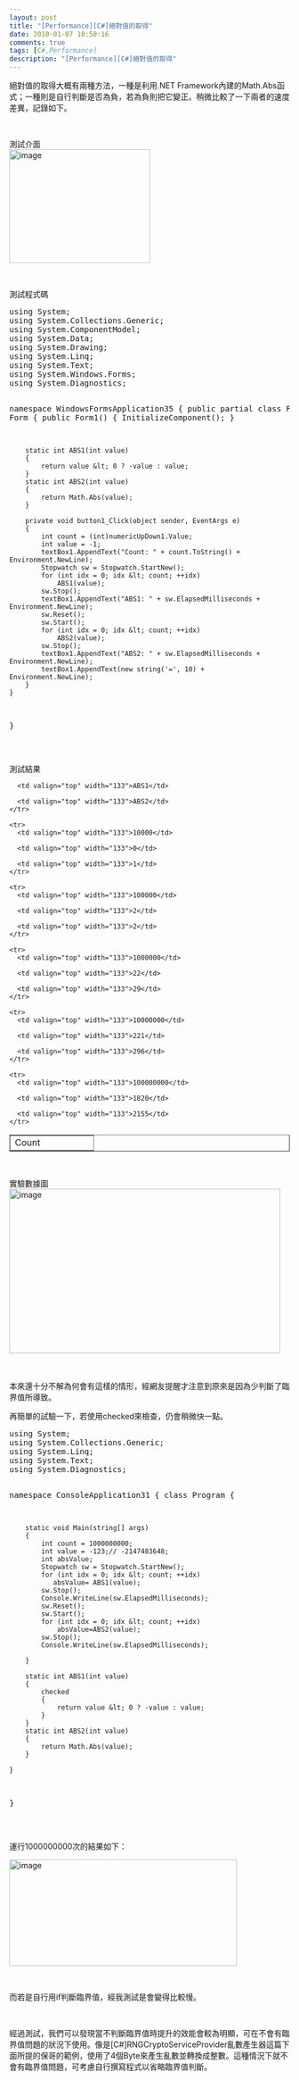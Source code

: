 ```yaml
---
layout: post
title: "[Performance][C#]絕對值的取得"
date: 2010-01-07 10:50:16
comments: true
tags: [C#,Performance]
description: "[Performance][C#]絕對值的取得"
---
```

<p>絕對值的取得大概有兩種方法，一種是利用.NET Framework內建的Math.Abs函式；一種則是自行判斷是否為負，若為負則把它變正。稍微比較了一下兩者的速度差異，記錄如下。</p>  <p> </p>  <p>測試介面    <br /><img style="border-right-width: 0px; display: inline; border-top-width: 0px; border-bottom-width: 0px; border-left-width: 0px" title="image" border="0" alt="image" src="\images\posts\12902\image_thumb_1.png" width="253" height="204" /> </p>  <p> </p>  <p>測試程式碼    <br /></p>  <div style="padding-bottom: 0px; margin: 0px; padding-left: 0px; padding-right: 0px; display: inline; float: none; padding-top: 0px" id="scid:812469c5-0cb0-4c63-8c15-c81123a09de7:9c67f7f1-bf11-4681-856f-7691a1ad9cea" class="wlWriterEditableSmartContent"><pre name="code" class="c#:nocontrols">using System;
using System.Collections.Generic;
using System.ComponentModel;
using System.Data;
using System.Drawing;
using System.Linq;
using System.Text;
using System.Windows.Forms;
using System.Diagnostics;

namespace WindowsFormsApplication35
{
    public partial class Form1 : Form
    {
        public Form1()
        {
            InitializeComponent();
        }

        static int ABS1(int value)
        {
            return value &lt; 0 ? -value : value;
        }
        static int ABS2(int value)
        {
            return Math.Abs(value);
        }

        private void button1_Click(object sender, EventArgs e)
        {
            int count = (int)numericUpDown1.Value;
            int value = -1;
            textBox1.AppendText("Count: " + count.ToString() + Environment.NewLine);
            Stopwatch sw = Stopwatch.StartNew();
            for (int idx = 0; idx &lt; count; ++idx)
                ABS1(value);
            sw.Stop();
            textBox1.AppendText("ABS1: " + sw.ElapsedMilliseconds + Environment.NewLine);
            sw.Reset();
            sw.Start();
            for (int idx = 0; idx &lt; count; ++idx)
                ABS2(value);
            sw.Stop();
            textBox1.AppendText("ABS2: " + sw.ElapsedMilliseconds + Environment.NewLine);
            textBox1.AppendText(new string('=', 10) + Environment.NewLine);
        } 
    }
}
</pre></div>

<p />

<p> </p>

<p>測試結果</p>

<table border="1" cellspacing="0" cellpadding="2" width="400"><tbody>
    <tr>
      <td valign="top" width="133">Count</td>

      <td valign="top" width="133">ABS1</td>

      <td valign="top" width="133">ABS2</td>
    </tr>

    <tr>
      <td valign="top" width="133">10000</td>

      <td valign="top" width="133">0</td>

      <td valign="top" width="133">1</td>
    </tr>

    <tr>
      <td valign="top" width="133">100000</td>

      <td valign="top" width="133">2</td>

      <td valign="top" width="133">2</td>
    </tr>

    <tr>
      <td valign="top" width="133">1000000</td>

      <td valign="top" width="133">22</td>

      <td valign="top" width="133">29</td>
    </tr>

    <tr>
      <td valign="top" width="133">10000000</td>

      <td valign="top" width="133">221</td>

      <td valign="top" width="133">296</td>
    </tr>

    <tr>
      <td valign="top" width="133">100000000</td>

      <td valign="top" width="133">1820</td>

      <td valign="top" width="133">2155</td>
    </tr>
  </tbody></table>

<p> </p>

<p>實驗數據圖 
  <br /><img style="border-right-width: 0px; display: inline; border-top-width: 0px; border-bottom-width: 0px; border-left-width: 0px" title="image" border="0" alt="image" src="\images\posts\12902\image_thumb_2.png" width="487" height="295" /> </p>

<p> </p>

<p>本來還十分不解為何會有這樣的情形，經網友提醒才注意到原來是因為少判斷了臨界值所導致。</p>

<p>再簡單的試驗一下，若使用checked來檢查，仍會稍微快一點。 
  <br /></p>

<div style="padding-bottom: 0px; margin: 0px; padding-left: 0px; padding-right: 0px; display: inline; float: none; padding-top: 0px" id="scid:812469c5-0cb0-4c63-8c15-c81123a09de7:cbd7ab44-b1d3-46cf-a330-87b0a8bca832" class="wlWriterEditableSmartContent"><pre name="code" class="c#:nocontrols">using System;
using System.Collections.Generic;
using System.Linq;
using System.Text;
using System.Diagnostics;

namespace ConsoleApplication31
{
    class Program
    {

        static void Main(string[] args) 
        {
            int count = 1000000000;
            int value = -123;// -2147483648;
            int absValue;
            Stopwatch sw = Stopwatch.StartNew(); 
            for (int idx = 0; idx &lt; count; ++idx) 
               absValue= ABS1(value); 
            sw.Stop(); 
            Console.WriteLine(sw.ElapsedMilliseconds); 
            sw.Reset(); 
            sw.Start(); 
            for (int idx = 0; idx &lt; count; ++idx)
                absValue=ABS2(value); 
            sw.Stop(); 
            Console.WriteLine(sw.ElapsedMilliseconds);             

        } 

        static int ABS1(int value)
        {
            checked
            {
                return value &lt; 0 ? -value : value;
            }            
        } 
        static int ABS2(int value) 
        { 
            return Math.Abs(value); 
        } 

    }
}
</pre></div>

<p />

<p> </p>

<p>運行1000000000次的結果如下：</p>

<p><img style="border-right-width: 0px; display: inline; border-top-width: 0px; border-bottom-width: 0px; border-left-width: 0px" title="image" border="0" alt="image" src="\images\posts\12902\image_thumb.png" width="409" height="191" /> </p>

<p> </p>

<p>而若是自行用if判斷臨界值，經我測試是會變得比較慢。</p>

<p> </p>

<p>經過測試，我們可以發現當不判斷臨界值時提升的效能會較為明顯，可在不會有臨界值問題的狀況下使用。像是[C#]RNGCryptoServiceProvider亂數產生器這篇下面所提的保哥的範例，使用了4個Byte來產生亂數並轉換成整數。這種情況下就不會有臨界值問題，可考慮自行撰寫程式以省略臨界值判斷。</p>